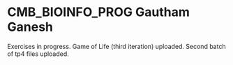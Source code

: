 # CMB_BIOINFO_PROG Gautham Ganesh
Exercises in progress. Game of Life (third iteration) uploaded. Second batch of tp4 files uploaded.
